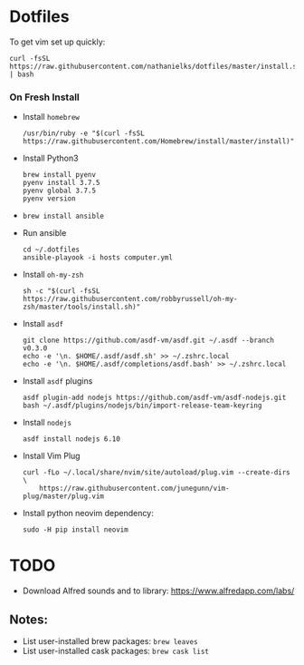 # Dotfiles

To get vim set up quickly:
```
curl -fsSL https://raw.githubusercontent.com/nathanielks/dotfiles/master/install.sh | bash
```

### On Fresh Install
- Install `homebrew`
    ```
    /usr/bin/ruby -e "$(curl -fsSL https://raw.githubusercontent.com/Homebrew/install/master/install)"
    ```
- Install Python3
    ```
    brew install pyenv
    pyenv install 3.7.5
    pyenv global 3.7.5
    pyenv version
    ```
- `brew install ansible`
- Run ansible
    ```
    cd ~/.dotfiles
    ansible-playook -i hosts computer.yml
    ```
- Install `oh-my-zsh`
    ```
    sh -c "$(curl -fsSL https://raw.githubusercontent.com/robbyrussell/oh-my-zsh/master/tools/install.sh)"
    ```
- Install `asdf`
    ```
    git clone https://github.com/asdf-vm/asdf.git ~/.asdf --branch v0.3.0
    echo -e '\n. $HOME/.asdf/asdf.sh' >> ~/.zshrc.local
    echo -e '\n. $HOME/.asdf/completions/asdf.bash' >> ~/.zshrc.local
    ```
- Install `asdf` plugins
    ```
    asdf plugin-add nodejs https://github.com/asdf-vm/asdf-nodejs.git
    bash ~/.asdf/plugins/nodejs/bin/import-release-team-keyring
    ```
- Install `nodejs`
    ```
    asdf install nodejs 6.10
    ```
- Install Vim Plug
    ```
    curl -fLo ~/.local/share/nvim/site/autoload/plug.vim --create-dirs \
		https://raw.githubusercontent.com/junegunn/vim-plug/master/plug.vim
    ```

- Install python neovim dependency:
    ```
    sudo -H pip install neovim
    ```

# TODO

- Download Alfred sounds and to library: https://www.alfredapp.com/labs/

## Notes:
- List user-installed brew packages: `brew leaves`
- List user-installed cask packages: `brew cask list`
